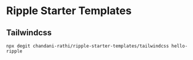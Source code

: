 # Ripple Starter Templates

## Tailwindcss

```
npx degit chandani-rathi/ripple-starter-templates/tailwindcss hello-ripple
```
